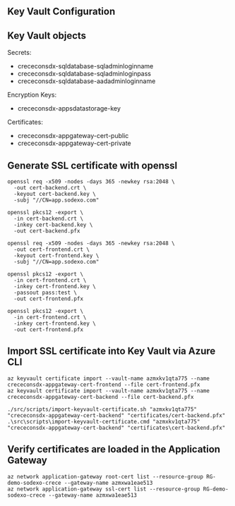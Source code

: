 Key Vault Configuration
-----------------------

## Key Vault objects

Secrets:

* crececonsdx-sqldatabase-sqladminloginname
* crececonsdx-sqldatabase-sqladminloginpass
* crececonsdx-sqldatabase-aadadminloginname

Encryption Keys:

* crececonsdx-appsdatastorage-key

Certificates:

* crececonsdx-appgateway-cert-public
* crececonsdx-appgateway-cert-private

## Generate SSL certificate with openssl

```
openssl req -x509 -nodes -days 365 -newkey rsa:2048 \
  -out cert-backend.crt \
  -keyout cert-backend.key \
  -subj "//CN=app.sodexo.com"

openssl pkcs12 -export \
  -in cert-backend.crt \
  -inkey cert-backend.key \
  -out cert-backend.pfx

openssl req -x509 -nodes -days 365 -newkey rsa:2048 \
  -out cert-frontend.crt \
  -keyout cert-frontend.key \
  -subj "//CN=app.sodexo.com"

openssl pkcs12 -export \
  -in cert-frontend.crt \
  -inkey cert-frontend.key \
  -passout pass:test \
  -out cert-frontend.pfx

openssl pkcs12 -export \
  -in cert-frontend.crt \
  -inkey cert-frontend.key \
  -out cert-frontend.pfx
```

## Import SSL certificate into Key Vault via Azure CLI

```
az keyvault certificate import --vault-name azmxkv1qta775 --name crececonsdx-appgateway-cert-frontend --file cert-frontend.pfx
az keyvault certificate import --vault-name azmxkv1qta775 --name crececonsdx-appgateway-cert-backend --file cert-backend.pfx
```

```
./src/scripts/import-keyvault-certificate.sh "azmxkv1qta775" "crececonsdx-appgateway-cert-backend" "certificates/cert-backend.pfx"
.\src\scripts\import-keyvault-certificate.cmd "azmxkv1qta775" "crececonsdx-appgateway-cert-backend" "certificates\cert-backend.pfx"
```

## Verify certificates are loaded in the Application Gateway

```
az network application-gateway root-cert list --resource-group RG-demo-sodexo-crece --gateway-name azmxwa1eae513
az network application-gateway ssl-cert list --resource-group RG-demo-sodexo-crece --gateway-name azmxwa1eae513
```
